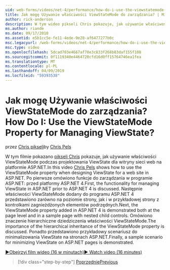 ```yaml
---
uid: web-forms/videos/net-4/performance/how-do-i-use-the-viewstatemode-property-for-managing-viewstate
title: Jak mogę Używanie właściwości ViewStateMode do zarządzania? | Microsoft Docs
author: rick-anderson
description: W tym wideo pikseli Chris pokazuje, jak używanie właściwości ViewStateMode podczas projektowania ViewState dla witryny sieci web na platformie ASP.NET.
ms.author: riande
ms.date: 09/17/2010
ms.assetid: e5b1cc5e-fe11-4ede-9e28-af6477277b0c
msc.legacyurl: /web-forms/videos/net-4/performance/how-do-i-use-the-viewstatemode-property-for-managing-viewstate
msc.type: video
ms.openlocfilehash: 5dcad703e4667af70e3c833f268b83daf155f108
ms.sourcegitcommit: 0f1119340e4464720cfd16d0ff15764746ea1fea
ms.translationtype: MT
ms.contentlocale: pl-PL
ms.lasthandoff: 04/09/2019
ms.locfileid: "59393538"
---
```

# <a name="how-do-i-use-the-viewstatemode-property-for-managing-viewstate"></a><span data-ttu-id="d5f4a-104">Jak mogę Używanie właściwości ViewStateMode do zarządzania?</span><span class="sxs-lookup"><span data-stu-id="d5f4a-104">How Do I: Use the ViewStateMode Property for Managing ViewState?</span></span>

<span data-ttu-id="d5f4a-105">przez [Chris pikseli](https://twitter.com/chrispels)</span><span class="sxs-lookup"><span data-stu-id="d5f4a-105">by [Chris Pels](https://twitter.com/chrispels)</span></span>

<span data-ttu-id="d5f4a-106">W tym filmie pokazano [pikseli Chris](http://www.idevtech.com) pokazuje, jak używanie właściwości ViewStateMode podczas projektowania ViewState dla witryny sieci web na platformie ASP.NET.</span><span class="sxs-lookup"><span data-stu-id="d5f4a-106">In this video [Chris Pels](http://www.idevtech.com) shows how to use the ViewStateMode property when designing ViewState for a web site in ASP.NET.</span></span> <span data-ttu-id="d5f4a-107">Po pierwsze omówiono funkcje do zarządzania w programie ASP.NET: przed platformy ASP.NET 4.</span><span class="sxs-lookup"><span data-stu-id="d5f4a-107">First, the functionality for managing ViewState in ASP.NET prior to ASP.NET 4 is discussed.</span></span> <span data-ttu-id="d5f4a-108">Następnie właściwości ViewStateMode dodany do programu ASP.NET 4 przedstawiono zarówno na poziomie strony, jak i w przykładowej strony z kontrolkami zagnieżdżonych elementów podrzędnych.</span><span class="sxs-lookup"><span data-stu-id="d5f4a-108">Next, the ViewStateMode property added in ASP.NET 4 is demonstrated both at the page level and in a sample page with nested child controls.</span></span> <span data-ttu-id="d5f4a-109">Omówiono znaczenie hierarchiczne dziedziczenia właściwości ViewStateMode.</span><span class="sxs-lookup"><span data-stu-id="d5f4a-109">The importance of the hierarchical inheritance of the ViewStateMode property is discussed.</span></span> <span data-ttu-id="d5f4a-110">Ponadto przedstawiono przykładowy scenariusz do minimalizowania ViewState na stronach ASP.NET.</span><span class="sxs-lookup"><span data-stu-id="d5f4a-110">Finally, a sample scenario for minimizing ViewState on ASP.NET pages is demonstrated.</span></span>

[<span data-ttu-id="d5f4a-111">&#9654;Obejrzyj film wideo (16 w minutach)</span><span class="sxs-lookup"><span data-stu-id="d5f4a-111">&#9654; Watch video (16 minutes)</span></span>](https://channel9.msdn.com/Blogs/ASP-NET-Site-Videos/how-do-i-use-the-viewstatemode-property-for-managing-viewstate)

> [!div class="step-by-step"]
> [<span data-ttu-id="d5f4a-112">Poprzednie</span><span class="sxs-lookup"><span data-stu-id="d5f4a-112">Previous</span></span>](aspnet-4-quick-hit-easy-state-compression.md)
